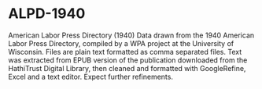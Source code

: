 # ALPD-1940
American Labor Press Directory (1940)
Data drawn from the 1940 American Labor Press Directory, compiled by a WPA project at the University of Wisconsin. Files are plain text formatted as comma separated files. Text was extracted from EPUB version of the publication downloaded from the HathiTrust Digital Library, then cleaned and formatted with GoogleRefine, Excel and a text editor. Expect further refinements.
